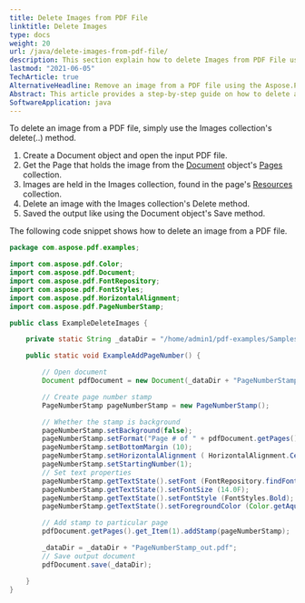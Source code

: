 ```yaml
---
title: Delete Images from PDF File
linktitle: Delete Images
type: docs
weight: 20
url: /java/delete-images-from-pdf-file/
description: This section explain how to delete Images from PDF File using Aspose.PDF for Java.
lastmod: "2021-06-05"
TechArticle: true 
AlternativeHeadline: Remove an image from a PDF file using the Aspose.PDF library for Java
Abstract: This article provides a step-by-step guide on how to delete an image from a PDF file using the Aspose.PDF library for Java. The process begins by creating a `Document` object to open the input PDF file. The desired page containing the image is accessed through the `Pages` collection of the `Document` object. Images within a page are managed by the `Images` collection, which is part of the page's `Resources` collection. To remove an image, the `Delete` method of the `Images` collection is employed. After modifying the document, it is saved using the `Save` method of the `Document` object. The article includes a code snippet demonstrating the deletion of an image from a PDF file, showcasing the creation and configuration of a `PageNumberStamp` and its addition to a PDF page, followed by saving the updated document.
SoftwareApplication: java
---
```


To delete an image from a PDF file, simply use the Images collection's delete(..) method.

1. Create a Document object and open the input PDF file.
1. Get the Page that holds the image from the [Document](https://reference.aspose.com/pdf/java/com.aspose.pdf/Document) object's [Pages](https://reference.aspose.com/pdf/java/com.aspose.pdf/Page) collection.
1. Images are held in the Images collection, found in the page's [Resources](https://reference.aspose.com/pdf/java/com.aspose.pdf/Resources) collection.
1. Delete an image with the Images collection's Delete method.
1. Saved the output like using the Document object's Save method.

The following code snippet shows how to delete an image from a PDF file.

```java
package com.aspose.pdf.examples;

import com.aspose.pdf.Color;
import com.aspose.pdf.Document;
import com.aspose.pdf.FontRepository;
import com.aspose.pdf.FontStyles;
import com.aspose.pdf.HorizontalAlignment;
import com.aspose.pdf.PageNumberStamp;

public class ExampleDeleteImages {

    private static String _dataDir = "/home/admin1/pdf-examples/Samples/";

    public static void ExampleAddPageNumber() {

        // Open document
        Document pdfDocument = new Document(_dataDir + "PageNumberStamp.pdf");

        // Create page number stamp
        PageNumberStamp pageNumberStamp = new PageNumberStamp();

        // Whether the stamp is background
        pageNumberStamp.setBackground(false);
        pageNumberStamp.setFormat("Page # of " + pdfDocument.getPages().size());
        pageNumberStamp.setBottomMargin (10);
        pageNumberStamp.setHorizontalAlignment ( HorizontalAlignment.Center);
        pageNumberStamp.setStartingNumber(1);
        // Set text properties
        pageNumberStamp.getTextState().setFont (FontRepository.findFont("Arial"));
        pageNumberStamp.getTextState().setFontSize (14.0F);
        pageNumberStamp.getTextState().setFontStyle (FontStyles.Bold);        
        pageNumberStamp.getTextState().setForegroundColor (Color.getAqua());

        // Add stamp to particular page
        pdfDocument.getPages().get_Item(1).addStamp(pageNumberStamp);

        _dataDir = _dataDir + "PageNumberStamp_out.pdf";
        // Save output document
        pdfDocument.save(_dataDir);

    }
}
```
